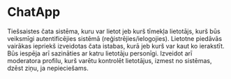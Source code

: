 # ChatApp
Tiešsaistes čata sistēma, kuru var lietot jeb kurš tīmekļa lietotājs, kurš būs veiksmīgi autentificējies sistēmā (reģistrējies/ielogojies). 
Lietotne piedāvās vairākas iepriekš izveidotas čata istabas, kurā jeb kurš var kaut ko ierakstīt. Būs iespēja arī sazināties ar katru lietotāju personīgi.
Izveidot arī moderatora profilu, kurš varētu kontrolēt lietotājus, izmest no sistēmas, dzēst ziņu, ja nepieciešams.
